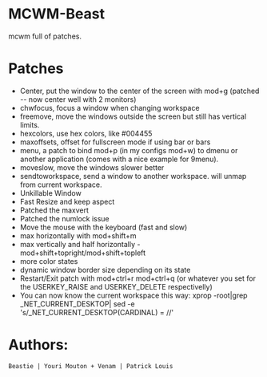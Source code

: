 MCWM-Beast
==========

mcwm full of patches.

Patches
=======

- Center, put the window to the center of the screen with mod+g (patched -- now center well with 2 monitors)
- chwfocus, focus a window when changing workspace
- freemove, move the windows outside the screen but still has vertical limits.
- hexcolors, use hex colors, like #004455
- maxoffsets, offset for fullscreen mode if using bar or bars
- menu, a patch to bind mod+p (in my configs mod+w) to dmenu or another application (comes with a nice example for 9menu).
- moveslow, move the windows slower better
- sendtoworkspace, send  a window to another workspace. will unmap from current workspace.
- Unkillable Window
- Fast Resize and keep aspect
- Patched the maxvert
- Patched the numlock issue
- Move the mouse with the keyboard (fast and slow)
- max horizontally with mod+shift+m
- max vertically and half horizontally - mod+shift+topright/mod+shift+topleft
- more color states
- dynamic window border size depending on its state 
- Restart/Exit patch with mod+ctrl+r mod+ctrl+q 
    (or whatever you set for the USERKEY_RAISE and USERKEY_DELETE respectivelly)
- You can now know the current workspace this way: xprop -root|grep _NET_CURRENT_DESKTOP| sed -e 's/_NET_CURRENT_DESKTOP(CARDINAL) = //'


Authors:
=======

`Beastie | Youri Mouton + Venam | Patrick Louis`
